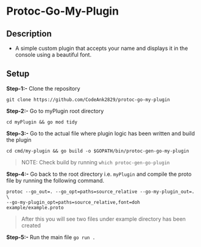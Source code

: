 # Protoc-Go-My-Plugin
## Description
- A simple custom plugin that accepts your name and displays it in the console using a beautiful font.

## Setup
**Step-1:-** Clone the repository
```
git clone https://github.com/CodeAnk2829/protoc-go-my-plugin
```
**Step-2:-** Go to myPlugin root directory
```
cd myPlugin && go mod tidy
``` 
**Step-3:-** Go to the actual file where plugin logic has been written and build the plugin
```
cd cmd/my-plugin && go build -o $GOPATH/bin/protoc-gen-go-my-plugin
```
> NOTE: Check build by running `which protoc-gen-go-plugin`

**Step-4:-** Go back to the root directory i.e. `myPlugin` and compile the proto file by running the following command.
```
protoc --go_out=. --go_opt=paths=source_relative --go-my-plugin_out=. \
--go-my-plugin_opt=paths=source_relative,font=doh example/example.proto
```
> After this you will see two files under example directory has been created

**Step-5:-** Run the main file `go run .`